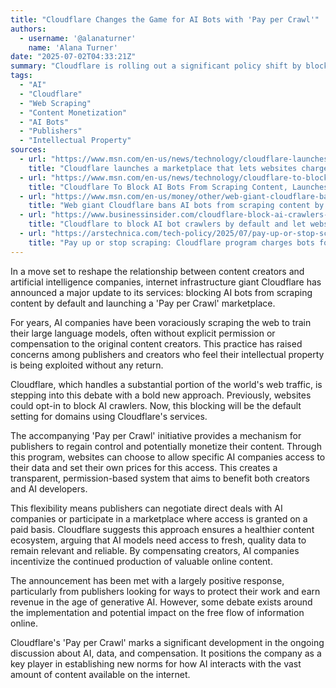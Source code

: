 ```yaml
---
title: "Cloudflare Changes the Game for AI Bots with 'Pay per Crawl'"
authors:
  - username: '@alanaturner'
    name: 'Alana Turner'
date: "2025-07-02T04:33:21Z"
summary: "Cloudflare is rolling out a significant policy shift by blocking AI crawlers by default and introducing a 'Pay per Crawl' marketplace, empowering websites to charge AI companies for accessing their content for model training."
tags:
  - "AI"
  - "Cloudflare"
  - "Web Scraping"
  - "Content Monetization"
  - "AI Bots"
  - "Publishers"
  - "Intellectual Property"
sources:
  - url: "https://www.msn.com/en-us/news/technology/cloudflare-launches-a-marketplace-that-lets-websites-charge-ai-bots-for-scraping/ar-AA1HKQQi"
    title: "Cloudflare launches a marketplace that lets websites charge AI bots for scraping"
  - url: "https://www.msn.com/en-us/news/technology/cloudflare-to-block-ai-bots-from-scraping-content-launches-marketplace-to-let-websites-charge-for-crawling/ar-AA1HLex2"
    title: "Cloudflare To Block AI Bots From Scraping Content, Launches Marketplace To Let Websites Charge For Crawling"
  - url: "https://www.msn.com/en-us/money/other/web-giant-cloudflare-bans-ai-bots-from-scraping-content-by-default/ar-AA1HLpWo"
    title: "Web giant Cloudflare bans AI bots from scraping content by default"
  - url: "https://www.businessinsider.com/cloudflare-block-ai-crawlers-by-default-payment-for-access-2025-6"
    title: "Cloudflare to block AI bot crawlers by default and let websites demand payment for access"
  - url: "https://arstechnica.com/tech-policy/2025/07/pay-up-or-stop-scraping-cloudflare-program-charges-bots-for-each-crawl/"
    title: "Pay up or stop scraping: Cloudflare program charges bots for each crawl"
---
```


In a move set to reshape the relationship between content creators and artificial intelligence companies, internet infrastructure giant Cloudflare has announced a major update to its services: blocking AI bots from scraping content by default and launching a 'Pay per Crawl' marketplace.

For years, AI companies have been voraciously scraping the web to train their large language models, often without explicit permission or compensation to the original content creators. This practice has raised concerns among publishers and creators who feel their intellectual property is being exploited without any return.

Cloudflare, which handles a substantial portion of the world's web traffic, is stepping into this debate with a bold new approach. Previously, websites could opt-in to block AI crawlers. Now, this blocking will be the default setting for domains using Cloudflare's services.

The accompanying 'Pay per Crawl' initiative provides a mechanism for publishers to regain control and potentially monetize their content. Through this program, websites can choose to allow specific AI companies access to their data and set their own prices for this access. This creates a transparent, permission-based system that aims to benefit both creators and AI developers.

This flexibility means publishers can negotiate direct deals with AI companies or participate in a marketplace where access is granted on a paid basis. Cloudflare suggests this approach ensures a healthier content ecosystem, arguing that AI models need access to fresh, quality data to remain relevant and reliable. By compensating creators, AI companies incentivize the continued production of valuable online content.

The announcement has been met with a largely positive response, particularly from publishers looking for ways to protect their work and earn revenue in the age of generative AI. However, some debate exists around the implementation and potential impact on the free flow of information online.

Cloudflare's 'Pay per Crawl' marks a significant development in the ongoing discussion about AI, data, and compensation. It positions the company as a key player in establishing new norms for how AI interacts with the vast amount of content available on the internet.
